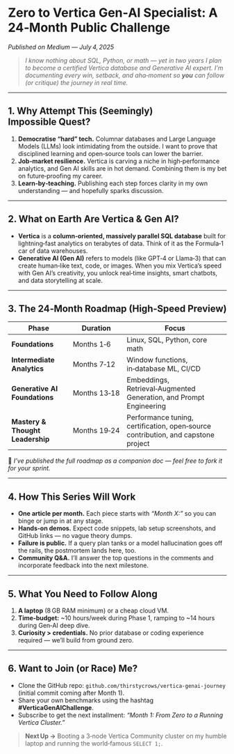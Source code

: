 # Zero to Vertica Gen‑AI Specialist: A 24‑Month Public Challenge

*Published on Medium — July 4, 2025*

> *I know nothing about SQL, Python, or math — yet in two years I plan to become a certified Vertica database and Generative AI expert. I’m documenting every win, setback, and aha‑moment so **************you************** can follow (or critique) the journey in real time.*

---

## 1. Why Attempt This (Seemingly) Impossible Quest?

1. **Democratise “hard” tech.** Columnar databases and Large Language Models (LLMs) look intimidating from the outside. I want to prove that disciplined learning and open‑source tools can lower the barrier.
2. **Job‑market resilience.** Vertica is carving a niche in high‑performance analytics, and Gen AI skills are in hot demand. Combining them is my bet on future‑proofing my career.
3. **Learn‑by‑teaching.** Publishing each step forces clarity in my own understanding — and hopefully sparks discussion.

---

## 2. What on Earth Are Vertica & Gen AI?

* **Vertica** is a **column‑oriented, massively parallel SQL database** built for lightning‑fast analytics on terabytes of data. Think of it as the Formula‑1 car of data warehouses.
* **Generative AI (Gen AI)** refers to models (like GPT‑4 or Llama‑3) that can create human‑like text, code, or images. When you mix Vertica’s speed with Gen AI’s creativity, you unlock real‑time insights, smart chatbots, and data storytelling at scale.

---

## 3. The 24‑Month Roadmap (High‑Speed Preview)

| Phase                            | Duration     | Focus                                                                             |
| -------------------------------- | ------------ | --------------------------------------------------------------------------------- |
| **Foundations**                  | Months 1‑6   | Linux, SQL, Python, core math                                                     |
| **Intermediate Analytics**       | Months 7‑12  | Window functions, in‑database ML, CI/CD                                           |
| **Generative AI Foundations**    | Months 13‑18 | Embeddings, Retrieval‑Augmented Generation, and Prompt Engineering                |
| **Mastery & Thought Leadership** | Months 19‑24 | Performance tuning, certification, open‑source contribution, and capstone project |

🔖 *I’ve published the full roadmap as a companion doc — feel free to fork it for your sprint.*

---

## 4. How This Series Will Work

* **One article per month.** Each piece starts with *“Month X:”* so you can binge or jump in at any stage.
* **Hands‑on demos.** Expect code snippets, lab setup screenshots, and GitHub links — no vague theory dumps.
* **Failure is public.** If a query plan tanks or a model hallucination goes off the rails, the postmortem lands here, too.
* **Community Q\&A.** I’ll answer the top questions in the comments and incorporate feedback into the next milestone.

---

## 5. What You Need to Follow Along

1. **A laptop** (8 GB RAM minimum) or a cheap cloud VM.
2. **Time‑budget:** \~10 hours/week during Phase 1, ramping to \~14 hours during Gen‑AI deep dive.
3. **Curiosity > credentials.** No prior database or coding experience required — we’ll build from ground zero.

---

## 6. Want to Join (or Race) Me?

* Clone the GitHub repo: `github.com/thirstycrows/vertica‑genai‑journey` (initial commit coming after Month 1).
* Share your own benchmarks using the hashtag **#VerticaGenAIChallenge**.
* Subscribe to get the next installment: *“Month 1: From Zero to a Running Vertica Cluster.”*

> **Next Up →** Booting a 3‑node Vertica Community cluster on my humble laptop and running the world‑famous `SELECT 1;`.


